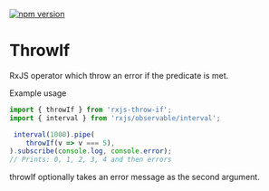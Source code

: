 [![npm version](https://img.shields.io/npm/v/rxjs-throw-if.svg?style=for-the-badge)](https://www.npmjs.com/package/rxjs-throw-if)

# ThrowIf
RxJS operator which throw an error if the predicate is met.

Example usage
```TypeScript
import { throwIf } from 'rxjs-throw-if';
import { interval } from 'rxjs/observable/interval';

 interval(1000).pipe(
    throwIf(v => v === 5),
).subscribe(console.log, console.error);
// Prints: 0, 1, 2, 3, 4 and then errors
```

throwIf optionally takes an error message as the second argument.

